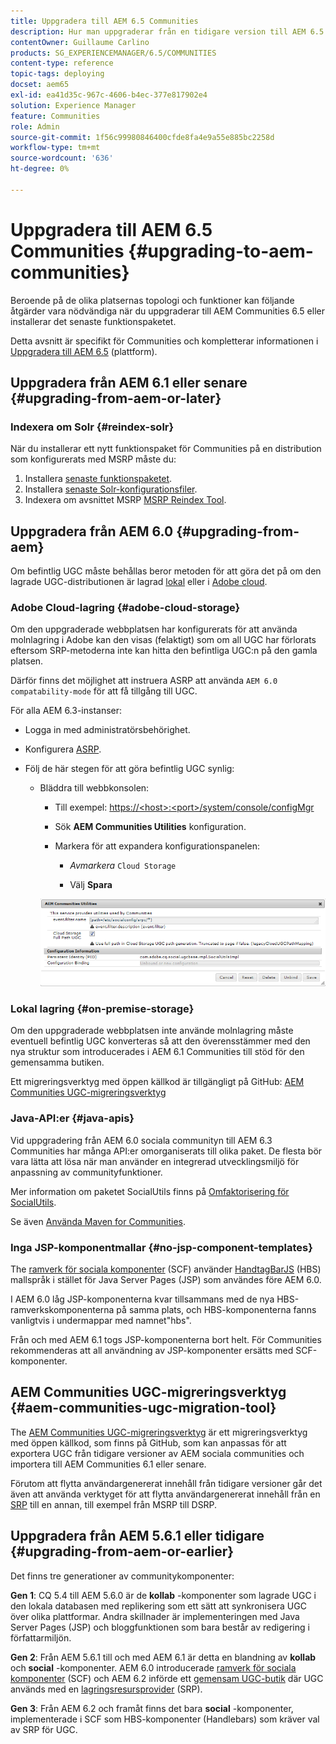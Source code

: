 ```yaml
---
title: Uppgradera till AEM 6.5 Communities
description: Hur man uppgraderar från en tidigare version till AEM 6.5 Communities
contentOwner: Guillaume Carlino
products: SG_EXPERIENCEMANAGER/6.5/COMMUNITIES
content-type: reference
topic-tags: deploying
docset: aem65
exl-id: ea41d35c-967c-4606-b4ec-377e817902e4
solution: Experience Manager
feature: Communities
role: Admin
source-git-commit: 1f56c99980846400cfde8fa4e9a55e885bc2258d
workflow-type: tm+mt
source-wordcount: '636'
ht-degree: 0%

---
```


# Uppgradera till AEM 6.5 Communities {#upgrading-to-aem-communities}

Beroende på de olika platsernas topologi och funktioner kan följande åtgärder vara nödvändiga när du uppgraderar till AEM Communities 6.5 eller installerar det senaste funktionspaketet.

Detta avsnitt är specifikt för Communities och kompletterar informationen i [Uppgradera till AEM 6.5](/help/sites-deploying/upgrade.md) (plattform).

## Uppgradera från AEM 6.1 eller senare {#upgrading-from-aem-or-later}

### Indexera om Solr {#reindex-solr}

När du installerar ett nytt funktionspaket för Communities på en distribution som konfigurerats med MSRP måste du:

1. Installera [senaste funktionspaketet](/help/communities/deploy-communities.md#latestfeaturepack).
1. Installera [senaste Solr-konfigurationsfiler](/help/communities/msrp.md#upgrading).
1. Indexera om avsnittet MSRP [MSRP Reindex Tool](/help/communities/msrp.md#msrp-reindex-tool).

## Uppgradera från AEM 6.0 {#upgrading-from-aem}

Om befintlig UGC måste behållas beror metoden för att göra det på om den lagrade UGC-distributionen är lagrad [lokal](#on-premise-storage) eller i [Adobe cloud](#adobe-cloud-storage).

### Adobe Cloud-lagring {#adobe-cloud-storage}

Om den uppgraderade webbplatsen har konfigurerats för att använda molnlagring i Adobe kan den visas (felaktigt) som om all UGC har förlorats eftersom SRP-metoderna inte kan hitta den befintliga UGC:n på den gamla platsen.

Därför finns det möjlighet att instruera ASRP att använda `AEM 6.0 compatability-mode` för att få tillgång till UGC.

För alla AEM 6.3-instanser:

* Logga in med administratörsbehörighet.
* Konfigurera [ASRP](/help/communities/asrp.md).
* Följ de här stegen för att göra befintlig UGC synlig:

   * Bläddra till webbkonsolen:

      * Till exempel: [https://&lt;host>:&lt;port>/system/console/configMgr](https://localhost:4502/system/console/configMgr)

      * Sök **AEM Communities Utilities** konfiguration.
      * Markera för att expandera konfigurationspanelen:

         * *Avmarkera* `Cloud Storage`

         * Välj **Spara**

     ![utilities](assets/utilities.png)

### Lokal lagring {#on-premise-storage}

Om den uppgraderade webbplatsen inte använde molnlagring måste eventuell befintlig UGC konverteras så att den överensstämmer med den nya struktur som introducerades i AEM 6.1 Communities till stöd för den gemensamma butiken.

Ett migreringsverktyg med öppen källkod är tillgängligt på GitHub:
[AEM Communities UGC-migreringsverktyg](https://github.com/Adobe-Marketing-Cloud/communities-ugc-migration)

### Java-API:er {#java-apis}

Vid uppgradering från AEM 6.0 sociala communityn till AEM 6.3 Communities har många API:er omorganiserats till olika paket. De flesta bör vara lätta att lösa när man använder en integrerad utvecklingsmiljö för anpassning av communityfunktioner.

Mer information om paketet SocialUtils finns på [Omfaktorisering för SocialUtils](/help/communities/socialutils.md).

Se även [Använda Maven for Communities](/help/communities/maven.md).

### Inga JSP-komponentmallar {#no-jsp-component-templates}

The [ramverk för sociala komponenter](/help/communities/scf.md) (SCF) använder [HandtagBarJS](https://handlebarsjs.com/) (HBS) mallspråk i stället för Java Server Pages (JSP) som användes före AEM 6.0.

I AEM 6.0 låg JSP-komponenterna kvar tillsammans med de nya HBS-ramverkskomponenterna på samma plats, och HBS-komponenterna fanns vanligtvis i undermappar med namnet&quot;hbs&quot;.

Från och med AEM 6.1 togs JSP-komponenterna bort helt. För Communities rekommenderas att all användning av JSP-komponenter ersätts med SCF-komponenter.

## AEM Communities UGC-migreringsverktyg {#aem-communities-ugc-migration-tool}

The [AEM Communities UGC-migreringsverktyg](https://github.com/Adobe-Marketing-Cloud/communities-ugc-migration) är ett migreringsverktyg med öppen källkod, som finns på GitHub, som kan anpassas för att exportera UGC från tidigare versioner av AEM sociala communities och importera till AEM Communities 6.1 eller senare.

Förutom att flytta användargenererat innehåll från tidigare versioner går det även att använda verktyget för att flytta användargenererat innehåll från en [SRP](/help/communities/working-with-srp.md) till en annan, till exempel från MSRP till DSRP.

## Uppgradera från AEM 5.6.1 eller tidigare {#upgrading-from-aem-or-earlier}

Det finns tre generationer av communitykomponenter:

**Gen 1**: CQ 5.4 till AEM 5.6.0 är de **kollab** -komponenter som lagrade UGC i den lokala databasen med replikering som ett sätt att synkronisera UGC över olika plattformar. Andra skillnader är implementeringen med Java Server Pages (JSP) och bloggfunktionen som bara består av redigering i författarmiljön.

**Gen 2**: Från AEM 5.6.1 till och med AEM 6.1 är detta en blandning av **kollab** och **social** -komponenter. AEM 6.0 introducerade [ramverk för sociala komponenter](/help/communities/scf.md) (SCF) och AEM 6.2 införde ett [gemensam UGC-butik](/help/communities/working-with-srp.md) där UGC används med en [lagringsresursprovider](/help/communities/srp.md) (SRP).

**Gen 3**: Från AEM 6.2 och framåt finns det bara **social** -komponenter, implementerade i SCF som HBS-komponenter (Handlebars) som kräver val av SRP för UGC.
